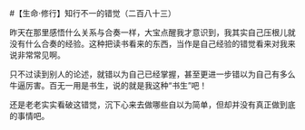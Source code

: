 #【生命⋅修行】知行不一的错觉（二百八十三）

昨天在那里感悟什么关系与合奏一样，大宝点醒我才意识到，我其实自己压根儿就没有什么合奏的经验。这种把读书看来的东西，当作是自己经验的错觉看来对我来说非常常见啊。

只不过读到别人的论述，就错以为自己已经掌握，甚至更进一步错以为自己有多么牛逼厉害。百无一用是书生，说的就是我这种“书生”吧！

还是老老实实看破这错觉，沉下心来去做哪些自以为简单，但却并没有真正做到底的事情吧。